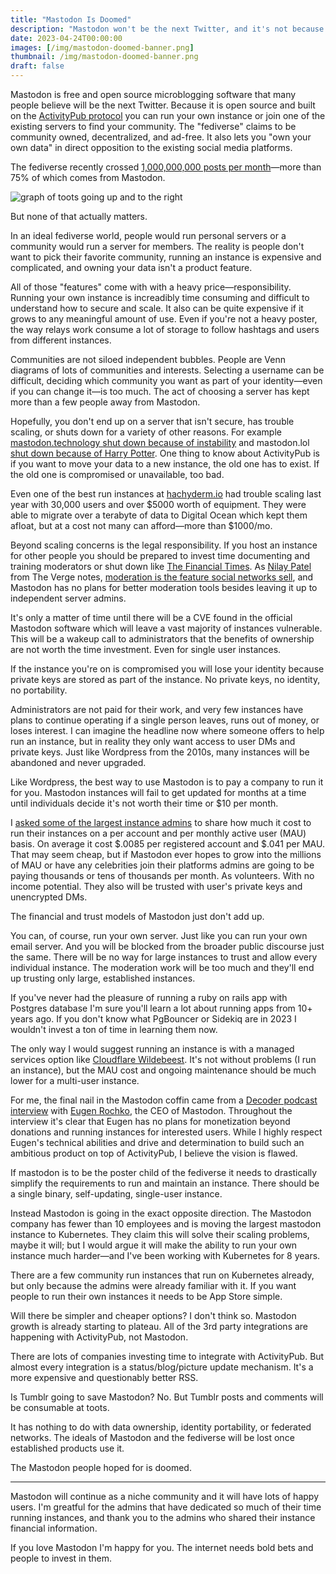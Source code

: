```yaml
---
title: "Mastodon Is Doomed"
description: "Mastodon won't be the next Twitter, and it's not because of Bluesky. The ideals and execution won't scale."
date: 2023-04-24T00:00:00
images: [/img/mastodon-doomed-banner.png]
thumbnail: /img/mastodon-doomed-banner.png
draft: false
---
```


Mastodon is free and open source microblogging software that many people believe will be the next Twitter.
Because it is open source and built on the [ActivityPub protocol](https://activitypub.rocks/) you can run your own instance or join one of the existing servers to find your community.
The "fediverse" claims to be community owned, decentralized, and ad-free.
It also lets you "own your own data" in direct opposition to the existing social media platforms.

The fediverse recently crossed [1,000,000,000 posts per month](https://fediverse.observer/stats)—more than 75% of which comes from Mastodon.

![graph of toots going up and to the right](/img/mastodon-toot-graph.png)

But none of that actually matters.

In an ideal fediverse world, people would run personal servers or a community would run a server for members.
The reality is people don't want to pick their favorite community, running an instance is expensive and complicated, and owning your data isn't a product feature.

All of those "features" come with with a heavy price—responsibility.
Running your own instance is increadibly time consuming and difficult to understand how to secure and scale.
It also can be quite expensive if it grows to any meaningful amount of use.
Even if you're not a heavy poster, the way relays work consume a lot of storage to follow hashtags and users from different instances.

Communities are not siloed independent bubbles.
People are Venn diagrams of lots of communities and interests.
Selecting a username can be difficult, deciding which community you want as part of your identity—even if you can change it—is too much.
The act of choosing a server has kept more than a few people away from Mastodon.

Hopefully, you don't end up on a server that isn't secure, has trouble scaling, or shuts down for a variety of other reasons.
For example [mastodon.technology shut down because of instability](https://ashfurrow.com/blog/mastodon-technology-shutdown/) and mastodon.lol [shut down because of Harry Potter](https://mastodon.lol/@nathan/109836633022272265).
One thing to know about ActivityPub is if you want to move your data to a new instance, the old one has to exist.
If the old one is compromised or unavailable, too bad.

Even one of the best run instances at [hachyderm.io](https://community.hachyderm.io/blog/2022/12/03/leaving-the-basement/) had trouble scaling last year with 30,000 users and over $5000 worth of equipment.
They were able to migrate over a terabyte of data to Digital Ocean which kept them afloat, but at a cost not many can afford—more than $1000/mo.

Beyond scaling concerns is the legal responsibility.
If you host an instance for other people you should be prepared to invest time documenting and training moderators or shut down like [The Financial Times](https://www.techdirt.com/2023/02/01/financial-times-sets-up-mastodon-server-realizes-laws-exist-which-it-was-already-subject-to-pulls-down-mastodon-server/).
As [Nilay Patel](https://www.theverge.com/authors/nilay-patel) from The Verge notes, [moderation is the feature social networks sell](https://www.theverge.com/2023/4/20/23689570/activitypub-protocol-standard-social-network), and Mastodon has no plans for better moderation tools besides leaving it up to independent server admins.

It's only a matter of time until there will be a CVE found in the official Mastodon software which will leave a vast majority of instances vulnerable.
This will be a wakeup call to administrators that the benefits of ownership are not worth the time investment.
Even for single user instances.

If the instance you're on is compromised you will lose your identity because private keys are stored as part of the instance.
No private keys, no identity, no portability.

Administrators are not paid for their work, and very few instances have plans to continue operating if a single person leaves, runs out of money, or loses interest.
I can imagine the headline now where someone offers to help run an instance, but in reality they only want access to user DMs and private keys.
Just like Wordpress from the 2010s, many instances will be abandoned and never upgraded.

Like Wordpress, the best way to use Mastodon is to pay a company to run it for you.
Mastodon instances will fail to get updated for months at a time until individuals decide it's not worth their time or $10 per month.

I [asked some of the largest instance admins](https://mastodon.social/@jgarr/110232731615869211) to share how much it cost to run their instances on a per account and per monthly active user (MAU) basis.
On average it cost $.0085 per registered account and $.041 per MAU.
That may seem cheap, but if Mastodon ever hopes to grow into the millions of MAU or have any celebrities join their platforms admins are going to be paying thousands or tens of thousands per month.
As volunteers.
With no income potential.
They also will be trusted with user's private keys and unencrypted DMs.

The financial and trust models of Mastodon just don't add up.

You can, of course, run your own server.
Just like you can run your own email server.
And you will be blocked from the broader public discourse just the same.
There will be no way for large instances to trust and allow every individual instance.
The moderation work will be too much and they'll end up trusting only large, established instances.

If you've never had the pleasure of running a ruby on rails app with Postgres database I'm sure you'll learn a lot about running apps from 10+ years ago.
If you don't know what PgBouncer or Sidekiq are in 2023 I wouldn't invest a ton of time in learning them now.

The only way I would suggest running an instance is with a managed services option like [Cloudflare Wildebeest](https://github.com/cloudflare/wildebeest).
It's not without problems (I run an instance), but the MAU cost and ongoing maintenance should be much lower for a multi-user instance.

For me, the final nail in the Mastodon coffin came from a [Decoder podcast interview](https://www.theverge.com/23658648/mastodon-ceo-twitter-interview-elon-musk-twitter) with [Eugen Rochko](https://mastodon.social/@Gargron), the CEO of Mastodon.
Throughout the interview it's clear that Eugen has no plans for monetization beyond donations and running instances for interested users.
While I highly respect Eugen's technical abilities and drive and determination to build such an ambitious product on top of ActivityPub, I believe the vision is flawed.

If mastodon is to be the poster child of the fediverse it needs to drastically simplify the requirements to run and maintain an instance.
There should be a single binary, self-updating, single-user instance.

Instead Mastodon is going in the exact opposite direction.
The Mastodon company has fewer than 10 employees and is moving the largest mastodon instance to Kubernetes.
They claim this will solve their scaling problems, maybe it will; but I would argue it will make the ability to run your own instance much harder—and I've been working with Kubernetes for 8 years.

There are a few community run instances that run on Kubernetes already, but only because the admins were already familiar with it.
If you want people to run their own instances it needs to be App Store simple.

Will there be simpler and cheaper options?
I don't think so.
Mastodon growth is already starting to plateau.
All of the 3rd party integrations are happening with ActivityPub, not Mastodon. 

There are lots of companies investing time to integrate with ActivityPub.
But almost every integration is a status/blog/picture update mechanism.
It's a more expensive and questionably better RSS.

Is Tumblr going to save Mastodon? No.
But Tumblr posts and comments will be consumable at toots.

It has nothing to do with data ownership, identity portability, or federated networks.
The ideals of Mastodon and the fediverse will be lost once established products use it.

The Mastodon people hoped for is doomed.

---

Mastodon will continue as a niche community and it will have lots of happy users.
I'm greatful for the admins that have dedicated so much of their time running instances, and thank you to the admins who shared their instance financial information.

If you love Mastodon I'm happy for you.
The internet needs bold bets and people to invest in them.
